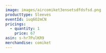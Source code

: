 ```yaml
---
image: images/aircomiket3ensetsdfdsfsd.png
producttype: Sleeves
eventId: iuq6O2mCN
pricings:
  - quantity: 1
    price: 67
asin: s-hr7PulKR9
merchandise: comiket
---
```

